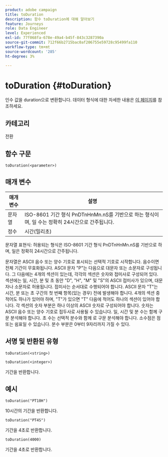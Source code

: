```yaml
---
product: adobe campaign
title: toDuration
description: 함수 toDuration에 대해 알아보기
feature: Journeys
role: Data Engineer
level: Experienced
exl-id: 77f068fa-678e-49a4-b45f-843c3287390a
source-git-commit: 712f66b2715bac0af206755e59728c95499fa110
workflow-type: tm+mt
source-wordcount: '285'
ht-degree: 3%

---
```


# toDuration {#toDuration}

인수 값을 duration으로 변환합니다. 데이터 형식에 대한 자세한 내용은 [이 페이지](../expression/data-types.md)를 참조하세요.

## 카테고리

전환

## 함수 구문

`toDuration(<parameter>)`

## 매개 변수

| 매개변수 | 설명 |
|--- |--- |
| 문자열 | ISO-8601 기간 형식 PnDTnHnMn.nS를 기반으로 하는 형식이며, 일 수는 정확히 24시간으로 간주됩니다. |
| 정수 | 시간(밀리초) |

문자열 표현식: 허용되는 형식은 ISO-8601 기간 형식 PnDTnHnMn.nS를 기반으로 하며, 일은 정확히 24시간으로 간주됩니다.

문자열은 ASCII 음수 또는 양수 기호로 표시되는 선택적 기호로 시작합니다. 음수이면 전체 기간이 무효화됩니다. ASCII 문자 &quot;P&quot;는 다음으로 대문자 또는 소문자로 구성됩니다. 그 다음에는 4개의 섹션이 있는데, 각각의 섹션은 숫자와 접미사로 구성되어 있다. 섹션에는 일, 시간, 분 및 초 동안 &quot;D&quot;, &quot;H&quot;, &quot;M&quot; 및 &quot;S&quot;의 ASCII 접미사가 있으며, 대문자나 소문자로 허용됩니다. 접미사는 순서대로 수행되어야 합니다. ASCII 문자 &quot;T&quot;는 시간, 분 또는 초 구간의 첫 번째 항목(있는 경우) 전에 발생해야 합니다. 4개의 섹션 중 적어도 하나가 있어야 하며, &quot;T&quot;가 있으면 &quot;T&quot; 다음에 적어도 하나의 섹션이 있어야 합니다. 각 섹션의 숫자 부분은 하나 이상의 ASCII 숫자로 구성되어야 합니다. 숫자는 ASCII 음수 또는 양수 기호로 접두사로 사용될 수 있습니다. 일, 시간 및 분 수는 함께 구문 분석해야 합니다. 초 수는 선택적 분수와 함께 로 구문 분석해야 합니다. 소수점은 점 또는 쉼표일 수 있습니다. 분수 부분은 0부터 9자리까지 가질 수 있다.

## 서명 및 반환된 유형

`toDuration(<string>)`

`toDuration(<integer>)`

기간을 반환합니다.

## 예시

`toDuration("PT10H")`

10시간의 기간을 반환합니다.

`toDuration("PT4S")`

기간을 4초로 반환합니다.

`toDuration(4000)`

기간을 4초로 반환합니다.
